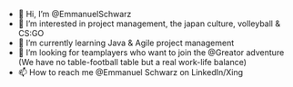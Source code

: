 - 👋 Hi, I’m @EmmanuelSchwarz
- 👀 I’m interested in project management, the japan culture, volleyball & CS:GO
- 🌱 I’m currently learning Java & Agile project management
- 💞️ I’m looking for teamplayers who want to join the @Greator adventure (We have no table-football table but a real work-life balance)
- 📫 How to reach me @Emmanuel Schwarz on LinkedIn/Xing


<!---
EmmanuelSchwarz/EmmanuelSchwarz is a ✨ special ✨ repository because its `README.md` (this file) appears on your GitHub profile.
You can click the Preview link to take a look at your changes.
--->
